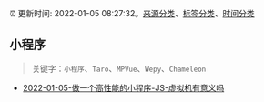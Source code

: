 :alarm_clock: 更新时间: 2022-01-05 08:27:32。[来源分类](../README.md)、[标签分类](../TAGS.md)、[时间分类](../TIMELINE.md)

## 小程序


> 关键字：`小程序`、`Taro`、`MPVue`、`Wepy`、`Chameleon`



- [2022-01-05-做一个高性能的小程序-JS-虚拟机有意义吗](https://www.v2ex.com/t/826364) 